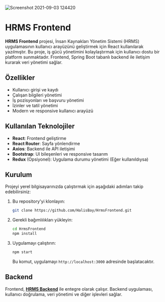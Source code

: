 ![Screenshot 2021-09-03 124420](https://user-images.githubusercontent.com/77541788/131985802-ab9fd2ba-c899-4205-be67-2b5877e271e4.jpg)
# HRMS Frontend

**HRMS Frontend** projesi, İnsan Kaynakları Yönetim Sistemi (HRMS) uygulamasının kullanıcı arayüzünü geliştirmek için React kullanılarak yazılmıştır. Bu proje, iş gücü yönetimini kolaylaştırmak için kullanıcı dostu bir platform sunmaktadır. Frontend, Spring Boot tabanlı backend ile iletişim kurarak veri yönetimi sağlar.

## Özellikler

- Kullanıcı girişi ve kaydı
- Çalışan bilgileri yönetimi
- İş pozisyonları ve başvuru yönetimi
- İzinler ve tatil yönetimi
- Modern ve responsive kullanıcı arayüzü

## Kullanılan Teknolojiler

- **React**: Frontend geliştirme
- **React Router**: Sayfa yönlendirme
- **Axios**: Backend ile API iletişimi
- **Bootstrap**: UI bileşenleri ve responsive tasarım
- **Redux** (Opsiyonel): Uygulama durumu yönetimi (Eğer kullanıldıysa)

## Kurulum

Projeyi yerel bilgisayarınızda çalıştırmak için aşağıdaki adımları takip edebilirsiniz:

1. Bu repository'yi klonlayın:
    ```bash
    git clone https://github.com/HalisBay/HrmsFrontend.git
    ```

2. Gerekli bağımlılıkları yükleyin:
    ```bash
    cd HrmsFrontend
    npm install
    ```

3. Uygulamayı çalıştırın:
    ```bash
    npm start
    ```

   Bu komut, uygulamayı `http://localhost:3000` adresinde başlatacaktır.

## Backend

Frontend, **[HRMS Backend](https://github.com/HalisBay/HRMS)** ile entegre olarak çalışır. Backend uygulaması, kullanıcı doğrulama, veri yönetimi ve diğer işlevleri sağlar.

